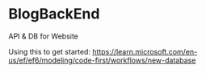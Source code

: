 # BlogBackEnd
API &amp; DB for Website

Using this to get started: https://learn.microsoft.com/en-us/ef/ef6/modeling/code-first/workflows/new-database

